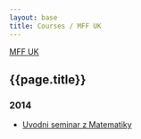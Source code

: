 ```yaml
---
layout: base
title: Courses / MFF UK
---
```


[MFF UK](..)

## {{page.title}}

### 2014

* [Uvodni seminar z Matematiky](2014-uvodni-seminar-z-matematiky.html)

